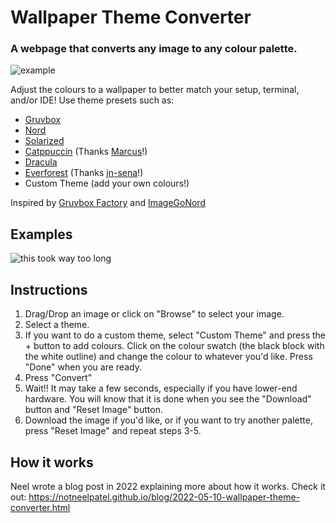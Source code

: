 # Wallpaper Theme Converter

### A webpage that converts any image to any colour palette.

![example](https://user-images.githubusercontent.com/91706742/167537142-11c1f406-e614-479f-9701-92460a90fcef.png)

Adjust the colours to a wallpaper to better match your setup, terminal, and/or IDE! Use theme presets such as:

- [Gruvbox](https://github.com/morhetz/gruvbox)
- [Nord](https://github.com/arcticicestudio/nord)
- [Solarized](https://github.com/altercation/solarized)
- [Catppuccin](https://github.com/catppuccin/catppuccin) (Thanks [Marcus](https://github.com/cheezytaco101)!)
- [Dracula](https://github.com/dracula/dracula-theme)
- [Everforest](https://github.com/sainnhe/everforest) (Thanks [jn-sena](https://github.com/jn-sena)!)
- Custom Theme (add your own colours!)

Inspired by [Gruvbox Factory](https://github.com/paulopacitti/gruvbox-factory) and [ImageGoNord](https://github.com/Schrodinger-Hat/ImageGoNord)

## Examples

![this took way too long](https://user-images.githubusercontent.com/91706742/167540042-26458707-ff23-413e-bce1-2141b562fc1e.png)

## Instructions

1. Drag/Drop an image or click on "Browse" to select your image.
2. Select a theme.
3. If you want to do a custom theme, select "Custom Theme" and press the + button to add colours. Click on the colour swatch (the black block with the white outline) and change the colour to whatever you'd like. Press "Done" when you are ready.
4. Press "Convert"
5. Wait!! It may take a few seconds, especially if you have lower-end hardware. You will know that it is done when you see the "Download" button and "Reset Image" button.
6. Download the image if you'd like, or if you want to try another palette, press "Reset Image" and repeat steps 3-5.

## How it works

Neel wrote a blog post in 2022 explaining more about how it works. Check it out: https://notneelpatel.github.io/blog/2022-05-10-wallpaper-theme-converter.html
